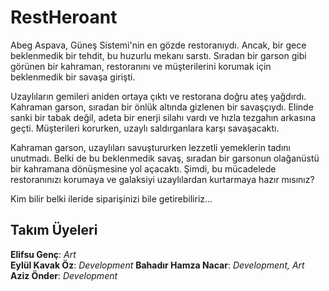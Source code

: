 # RestHeroant

Abeg Aspava, Güneş Sistemi'nin en gözde restoranıydı. Ancak, bir gece beklenmedik bir tehdit, bu huzurlu mekanı sarstı. Sıradan bir garson gibi görünen bir kahraman, restoranını ve müşterilerini korumak için beklenmedik bir savaşa girişti.

Uzaylıların gemileri aniden ortaya çıktı ve restorana doğru ateş yağdırdı. Kahraman garson, sıradan bir önlük altında gizlenen bir savaşçıydı. Elinde sanki bir tabak değil, adeta bir enerji silahı vardı ve hızla tezgahın arkasına geçti. Müşterileri korurken, uzaylı saldırganlara karşı savaşacaktı.

Kahraman garson, uzaylıları savuştururken lezzetli yemeklerin tadını unutmadı. Belki de bu beklenmedik savaş, sıradan bir garsonun olağanüstü bir kahramana dönüşmesine yol açacaktı. Şimdi, bu mücadelede restoranınızı korumaya ve galaksiyi uzaylılardan kurtarmaya hazır mısınız?  

Kim bilir belki ileride siparişinizi bile getirebiliriz...


## Takım Üyeleri
**Elifsu Genç**: *Art*  
**Eylül Kavak Öz**: *Development*
**Bahadır Hamza Nacar**: *Development, Art*  
**Aziz Önder**: *Development*  
